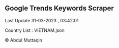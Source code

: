 

## Google Trends Keywords Scraper 
 
Last Update 31-03-2023 , 03:42:01

Country List :
VIETNAM.json



© Abdul Muttaqin 
